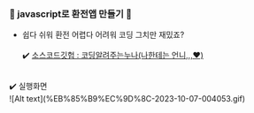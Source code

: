 ### 💸 javascript로 환전앱 만들기 💸
- 쉽다 쉬워 환전 어렵다 어려워 코딩 그치만 재밌죠? <br/><br/>
✔️ [소스코드깃헙 : 코딩알려주는누나(나한테는 언니,,,♥️)](https://github.com/legobitna/currency-convert) 
<br/>
✔️ 실행화면 <br/>
![Alt text](%EB%85%B9%EC%9D%8C-2023-10-07-004053.gif)
